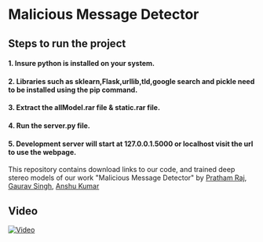 # Malicious Message Detector 

## Steps to run the project
#### 1. Insure python is installed on your system.
#### 2. Libraries such as sklearn,Flask,urllib,tld,google search and pickle need to be installed using the pip command.
#### 3. Extract the allModel.rar file & static.rar file.
#### 4.  Run the server.py file.
#### 5.  Development server will start at 127.0.0.1.5000 or localhost visit the url to use the webpage.
This repository contains download links to our code, and trained deep stereo models of our work "Malicious Message Detector"
by [Pratham Raj](https://github.com/Prathamraj123), [Gaurav Singh](https://github.com/GauravSingh78), [Anshu Kumar](https://github.com/Akumar99323)
## Video
[![Video]("C:\Users\ASUS\Downloads\NiOtyUatXBU-HD.jpg")](https://youtu.be/NiOtyUatXBU)




